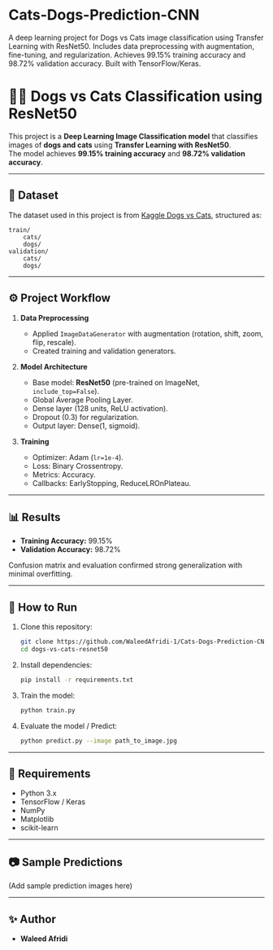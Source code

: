 # Cats-Dogs-Prediction-CNN
A deep learning project for Dogs vs Cats image classification using Transfer Learning with ResNet50. Includes data preprocessing with augmentation, fine-tuning, and regularization. Achieves 99.15% training accuracy and 98.72% validation accuracy. Built with TensorFlow/Keras.


# 🐶🐱 Dogs vs Cats Classification using ResNet50

This project is a **Deep Learning Image Classification model** that classifies images of **dogs and cats** using **Transfer Learning with ResNet50**.  
The model achieves **99.15% training accuracy** and **98.72% validation accuracy**.

---

## 📌 Dataset
The dataset used in this project is from [Kaggle Dogs vs Cats](https://www.kaggle.com/), structured as:
```
train/
    cats/
    dogs/
validation/
    cats/
    dogs/
```

---

## ⚙️ Project Workflow
1. **Data Preprocessing**
   - Applied `ImageDataGenerator` with augmentation (rotation, shift, zoom, flip, rescale).
   - Created training and validation generators.

2. **Model Architecture**
   - Base model: **ResNet50** (pre-trained on ImageNet, `include_top=False`).
   - Global Average Pooling Layer.
   - Dense layer (128 units, ReLU activation).
   - Dropout (0.3) for regularization.
   - Output layer: Dense(1, sigmoid).

3. **Training**
   - Optimizer: Adam (`lr=1e-4`).
   - Loss: Binary Crossentropy.
   - Metrics: Accuracy.
   - Callbacks: EarlyStopping, ReduceLROnPlateau.

---

## 📊 Results
- **Training Accuracy:** 99.15%
- **Validation Accuracy:** 98.72%

Confusion matrix and evaluation confirmed strong generalization with minimal overfitting.

---

## 🚀 How to Run
1. Clone this repository:
   ```bash
   git clone https://github.com/WaleedAfridi-1/Cats-Dogs-Prediction-CNN.git
   cd dogs-vs-cats-resnet50
   ```

2. Install dependencies:
   ```bash
   pip install -r requirements.txt
   ```

3. Train the model:
   ```bash
   python train.py
   ```

4. Evaluate the model / Predict:
   ```bash
   python predict.py --image path_to_image.jpg
   ```

---

## 📌 Requirements
- Python 3.x
- TensorFlow / Keras
- NumPy
- Matplotlib
- scikit-learn

---

## 📷 Sample Predictions
(Add sample prediction images here)

---

## ✨ Author
- **Waleed Afridi**  

